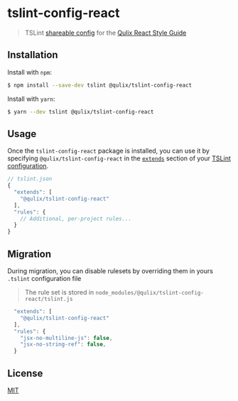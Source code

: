 # tslint-config-react

> TSLint [shareable config](https://palantir.github.io/tslint/2016/03/31/sharable-configurations-rules.html) for the [Qulix React Style Guide](https://github.com/Qulix/frontend-linter-configs/blob/master/packages/tslint-config-react/STYLEGUIDE.md)

## Installation

Install with `npm`:
```sh
$ npm install --save-dev tslint @qulix/tslint-config-react
```

Install with `yarn`:
```sh
$ yarn --dev tslint @qulix/tslint-config-react
```

## Usage

Once the `tslint-config-react` package is installed, you can use it by specifying `@qulix/tslint-config-react` in the [`extends`](https://palantir.github.io/tslint/usage/configuration/) section of your [TSLint configuration](https://palantir.github.io/tslint/rules/).

```js
// tslint.json
{
  "extends": [
    "@qulix/tslint-config-react"
  ],
  "rules": {
    // Additional, per-project rules...
  }
}
```

## Migration

During migration, you can disable rulesets by overriding them in yours `.tslint` configuration file

> The rule set is stored in `node_modules/@qulix/tslint-config-react/tslint.js`

```js
  "extends": [
    "@qulix/tslint-config-react"
  ],
  "rules": {
    "jsx-no-multiline-js": false,
    "jsx-no-string-ref": false,
  }
```

## License

[MIT](./LICENSE.md)

